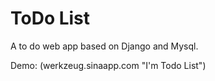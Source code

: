 ToDo List
===
A to do web app based on Django and Mysql.

Demo: (werkzeug.sinaapp.com "I'm Todo List")
